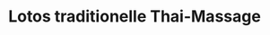 ---
title: "Lotos traditionelle Thai-Massage"
url: /neukieritzsch/lotos-traditionelle-thai-massage/
shop: Massage
---